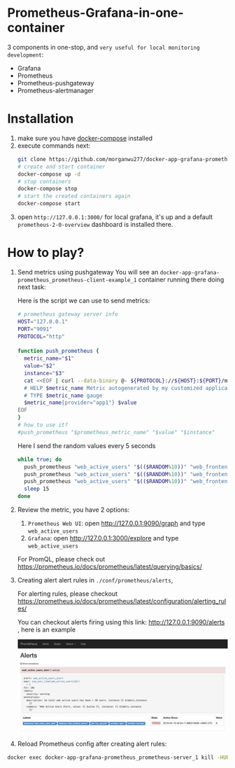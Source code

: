 # Prometheus-Grafana-in-one-container
3 components in one-stop, and `very useful for local monitoring development`:
- Grafana
- Prometheus
- Prometheus-pushgateway
- Prometheus-alertmanager

# Installation
1. make sure you have [docker-compose](https://docs.docker.com/compose/) installed
2. execute commands next:
    ```bash
    git clone https://github.com/morganwu277/docker-app-grafana-prometheus
    # create and start container
    docker-compose up -d 
    # stop containers
    docker-compose stop
    # start the created containers again
    docker-compose start 
    ```
3. open `http://127.0.0.1:3000/` for local grafana, it's up and a default `prometheus-2-0-overview` dashboard is installed there.


# How to play?

1. Send metrics using pushgateway
    You will see an `docker-app-grafana-prometheus_prometheus-client-example_1` container running there doing next task:

    Here is the script we can use to send metrics: 
    ```bash
    # prometheus gateway server info
    HOST="127.0.0.1"
    PORT="9091"
    PROTOCOL="http"
    
    function push_prometheus {
      metric_name="$1"
      value="$2"
      instance="$3"
      cat <<EOF | curl --data-binary @- ${PROTOCOL}://${HOST}:${PORT}/metrics/job/my_exporter/instance/$instance 
      # HELP $metric_name Metric autogenerated by my customized application
      # TYPE $metric_name gauge
      $metric_name{provider="app1"} $value
    EOF
    }
    # how to use it? 
    #push_prometheus "$prometheus_metric_name" "$value" "$instance"
    ```
    
    Here I send the random values every 5 seconds
    ```bash
    while true; do
      push_prometheus "web_active_users" "$(($RANDOM%10))" "web_frontend_server1"
      push_prometheus "web_active_users" "$(($RANDOM%10))" "web_frontend_server2"
      push_prometheus "web_active_users" "$(($RANDOM%10))" "web_frontend_server3"
      sleep 15
    done
    
    ```

2. Review the metric, you have 2 options:

    1. `Prometheus Web UI`: open http://127.0.0.1:9090/graph and type `web_active_users`
    2. `Grafana`: open http://127.0.0.1:3000/explore and type `web_active_users`

    For PromQL, please check out https://prometheus.io/docs/prometheus/latest/querying/basics/ 

3. Creating alert alert rules in `./conf/prometheus/alerts`, 
    
    For alerting rules, please checkout https://prometheus.io/docs/prometheus/latest/configuration/alerting_rules/

    You can checkout alerts firing using this link: http://127.0.0.1:9090/alerts , here is an example
    
    ![alert](./doc/img/alerts.png)

4. Reload Prometheus config after creating alert rules: 
```bash
docker exec docker-app-grafana-prometheus_prometheus-server_1 kill -HUP 1
```